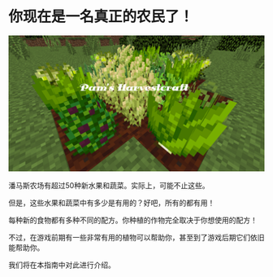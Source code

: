 # 你现在是一名真正的农民了！

![由我制作的整合包logo](modpacklogo.png)

潘马斯农场有超过50种新水果和蔬菜。实际上，可能不止这些。

但是，这些水果和蔬菜中有多少是有用的？好吧，所有的都有用！

每种新的食物都有多种不同的配方。你种植的作物完全取决于你想使用的配方！

不过，在游戏前期有一些非常有用的植物可以帮助你，甚至到了游戏后期它们依旧能帮助你。

我们将在本指南中对此进行介绍。